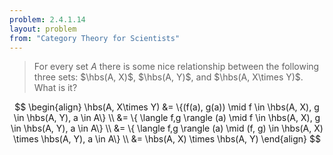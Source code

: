 ```yaml
---
problem: 2.4.1.14 
layout: problem
from: "Category Theory for Scientists"
---
```


> For every set $A$ there is some nice relationship between the following three
> sets: $\hbs(A, X)$, $\hbs(A, Y)$, and $\hbs(A, X\times Y)$.
> What is it?

$$
\begin{align}
\hbs(A, X\times Y) &= \{(f(a), g(a)) \mid f \in \hbs(A, X), g \in \hbs(A, Y), a \in A\} \\
&= \{ \langle f,g \rangle (a) \mid f \in \hbs(A, X), g \in \hbs(A, Y), a \in A\} \\
&= \{ \langle f,g \rangle (a) \mid (f, g) \in \hbs(A, X) \times \hbs(A, Y), a \in A\} \\
&= \hbs(A, X) \times \hbs(A, Y)
\end{align}
$$
